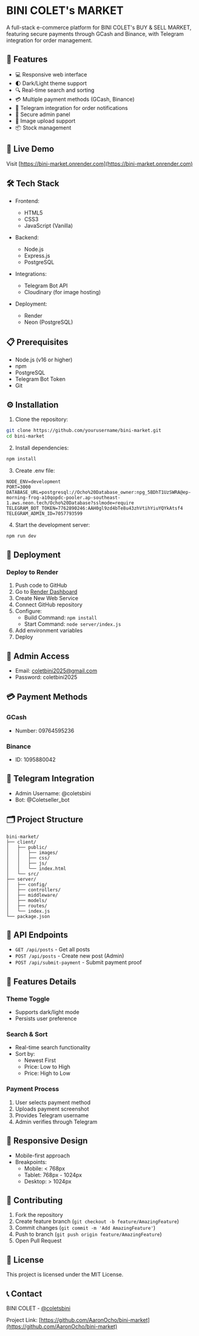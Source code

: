 # BINI COLET's MARKET

A full-stack e-commerce platform for BINI COLET's BUY & SELL MARKET, featuring secure payments through GCash and Binance, with Telegram integration for order management.

## 🌟 Features

- 💻 Responsive web interface
- 🌓 Dark/Light theme support
- 🔍 Real-time search and sorting
- 💳 Multiple payment methods (GCash, Binance)
- 📱 Telegram integration for order notifications
- 🔐 Secure admin panel
- 📸 Image upload support
- 📦 Stock management

## 🚀 Live Demo

Visit [https://bini-market.onrender.com](https://bini-market.onrender.com)

## 🛠️ Tech Stack

- Frontend:
  - HTML5
  - CSS3
  - JavaScript (Vanilla)
  
- Backend:
  - Node.js
  - Express.js
  - PostgreSQL
  
- Integrations:
  - Telegram Bot API
  - Cloudinary (for image hosting)
  
- Deployment:
  - Render
  - Neon (PostgreSQL)

## 📋 Prerequisites

- Node.js (v16 or higher)
- npm
- PostgreSQL
- Telegram Bot Token
- Git

## ⚙️ Installation

1. Clone the repository:
```bash
git clone https://github.com/yourusername/bini-market.git
cd bini-market
```

2. Install dependencies:
```bash
npm install
```

3. Create .env file:
```env
NODE_ENV=development
PORT=3000
DATABASE_URL=postgresql://Ocho%20Database_owner:npg_5BDhT1UzSWRA@ep-morning-frog-a10qopdc-pooler.ap-southeast-1.aws.neon.tech/Ocho%20Database?sslmode=require
TELEGRAM_BOT_TOKEN=7762890246:AAH0gl9zd4bTe8u43zhVtihYiuYQYkAtsf4
TELEGRAM_ADMIN_ID=7057793599
```

4. Start the development server:
```bash
npm run dev
```

## 🚀 Deployment

### Deploy to Render

1. Push code to GitHub
2. Go to [Render Dashboard](https://dashboard.render.com)
3. Create New Web Service
4. Connect GitHub repository
5. Configure:
   - Build Command: `npm install`
   - Start Command: `node server/index.js`
6. Add environment variables
7. Deploy

## 👥 Admin Access

- Email: coletbini2025@gmail.com
- Password: coletbini2025

## 💳 Payment Methods

### GCash
- Number: 09764595236

### Binance
- ID: 1095880042

## 📱 Telegram Integration

- Admin Username: @coletsbini
- Bot: @Coletseller_bot

## 🗂️ Project Structure

```
bini-market/
├── client/
│   ├── public/
│   │   ├── images/
│   │   ├── css/
│   │   ├── js/
│   │   └── index.html
│   └── src/
├── server/
│   ├── config/
│   ├── controllers/
│   ├── middleware/
│   ├── models/
│   ├── routes/
│   └── index.js
└── package.json
```

## 🔄 API Endpoints

- `GET /api/posts` - Get all posts
- `POST /api/posts` - Create new post (Admin)
- `POST /api/submit-payment` - Submit payment proof

## 🎨 Features Details

### Theme Toggle
- Supports dark/light mode
- Persists user preference

### Search & Sort
- Real-time search functionality
- Sort by:
  - Newest First
  - Price: Low to High
  - Price: High to Low

### Payment Process
1. User selects payment method
2. Uploads payment screenshot
3. Provides Telegram username
4. Admin verifies through Telegram

## 📱 Responsive Design

- Mobile-first approach
- Breakpoints:
  - Mobile: < 768px
  - Tablet: 768px - 1024px
  - Desktop: > 1024px

## 🤝 Contributing

1. Fork the repository
2. Create feature branch (`git checkout -b feature/AmazingFeature`)
3. Commit changes (`git commit -m 'Add AmazingFeature'`)
4. Push to branch (`git push origin feature/AmazingFeature`)
5. Open Pull Request

## 📄 License

This project is licensed under the MIT License.

## 📞 Contact

BINI COLET - [@coletsbini](https://t.me/coletsbini)

Project Link: [https://github.com/AaronOcho/bini-market](https://github.com/AaronOcho/bini-market)